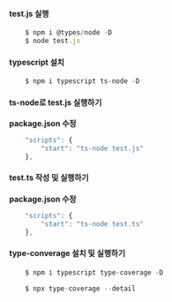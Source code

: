 #### test.js 실행
```js
    $ npm i @types/node -D
    $ node test.js
```

#### typescript 설치
```js
    $ npm i typescript ts-node -D
```
#### ts-node로 test.js 실행하기
**package.json 수정**
```js
    "scripts": {
        "start": "ts-node test.js"
    },
```
#### test.ts 작성 및 실행하기
**package.json 수정**
```js
    "scripts": {
        "start": "ts-node test.ts"
    },
```
#### type-converage 설치 및 실행하기
```js
    $ npm i typescript type-coverage -D
```
```js
    $ npx type-coverage --detail
```